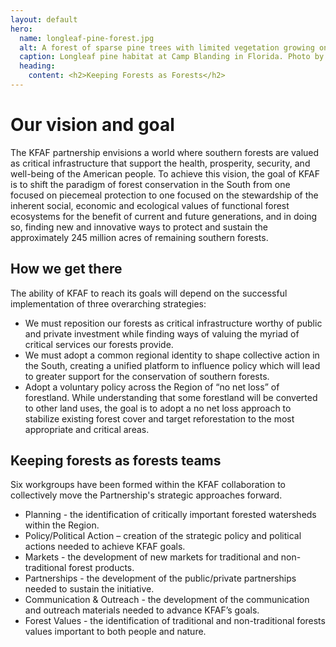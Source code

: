```yaml
---
layout: default
hero:
  name: longleaf-pine-forest.jpg
  alt: A forest of sparse pine trees with limited vegetation growing on the ground.
  caption: Longleaf pine habitat at Camp Blanding in Florida. Photo by Leo Miranda, U.S. Fish and Wildlife Service.
  heading: 
    content: <h2>Keeping Forests as Forests</h2>
---
```


# Our vision and goal

The KFAF partnership envisions a world where southern forests are valued as critical infrastructure that support the health, prosperity, security, and well-being of the American people. To achieve this vision, the goal of KFAF is to shift the paradigm of forest conservation in the South from one focused on piecemeal protection to one focused on the stewardship of the inherent social, economic and ecological values of functional forest ecosystems for the benefit of current and future generations, and in doing so, finding new and innovative ways to protect and sustain the approximately 245 million acres of remaining southern forests.

## How we get there

The ability of KFAF to reach its goals will depend on the successful implementation of three overarching
strategies:

* We must reposition our forests as critical infrastructure worthy of public and private investment while finding ways of valuing the myriad of critical services our forests provide.
* We must adopt a common regional identity to shape collective action in the South, creating a unified platform to influence policy which will lead to greater support for the conservation of southern forests.
* Adopt a voluntary policy across the Region of “no net loss” of forestland. While understanding that some forestland will be converted to other land uses, the goal is to adopt a no net loss approach to stabilize existing forest cover and target reforestation to the most appropriate and critical areas.

## Keeping forests as forests teams

Six workgroups have been formed within the KFAF collaboration to collectively move the Partnership&#39;s
strategic approaches forward.

* Planning - the identification of critically important forested watersheds within the Region.
* Policy/Political Action – creation of the strategic policy and political actions needed to achieve KFAF goals.
* Markets - the development of new markets for traditional and non-traditional forest products.
* Partnerships - the development of the public/private partnerships needed to sustain the initiative.
* Communication &amp; Outreach - the development of the communication and outreach materials needed to advance KFAF’s goals.
* Forest Values - the identification of traditional and non-traditional forests values important to both people and nature.
